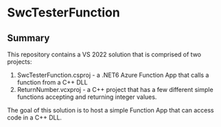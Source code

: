 # SwcTesterFunction

## Summary

This repository contains a VS 2022 solution that is comprised of two projects:
1. SwcTesterFunction.csproj - a .NET6 Azure Function App that calls a function from a C++ DLL
2. ReturnNumber.vcxproj - a C++ project that has a few different simple functions accepting and returning integer values.

The goal of this solution is to host a simple Function App that can access code in a C++ DLL.
